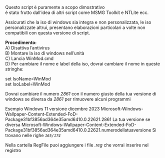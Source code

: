 Questo script è puramente a scopo dimostrativo  
è stato frutto dall’idea di altri script come MSMG Toolkit e NTLite ecc.

Assicurati che la iso di windows sia integra e non personalizzata, le iso personalizzate altrui, presentano elaborazioni particolari a volte non compatibili con questa versione di script.

**Procedimento:**  
A) Disattiva l’antivirus  
B) Montare la iso di windows nell’unità  
C) Lancia WinMod.cmd  
D) Per cambiare il nome e label della iso, dovrai cambiare il nome in queste stringhe:

set IsoName=WinMod  
set IsoLabel=WinMod

Dovrai cambiare il numero *2861* con il numero giusto della tua versione di windows se diversa da *2861* per rimuovere alcuni programmi

Esempio Windows 11 versione dicembre 2023 Microsoft-Windows-Wallpaper-Content-Extended-FoD-Package31bf3856ad364e35amd6410.0.22621.2861 La tua versione se diversa Microsoft-Windows-Wallpaper-Content-Extended-FoD-Package31bf3856ad364e35amd6410.0.22621.numerodellatuaversione 
Si trovano nelle righe *`165/174`*

Nella cartella RegFile puoi aggiungere i file *.reg* che vorrai inserire nel registro

